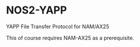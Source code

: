 # NOS2-YAPP
YAPP File Transfer Protocol for NAM/AX25

This of course requires NAM-AX25 as a prerequisite.
